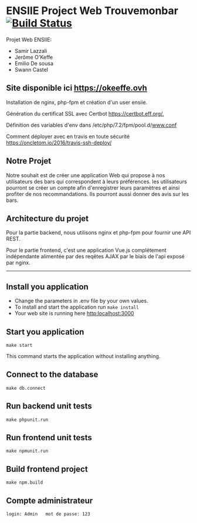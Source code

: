 # ENSIIE Project Web Trouvemonbar [![Build Status](https://travis-ci.org/swanncastel/ensiie-project.svg?branch=master)](https://travis-ci.org/swanncastel/ensiie-project)

Projet Web ENSIIE:
* Samir Lazzali
* Jerôme O'Keffe
* Emilio De sousa
* Swann Castel

## Site disponible ici <https://okeeffe.ovh>

Installation de nginx, php-fpm et création d'un user ensiie.

Génération du certificat SSL avec Certbot <https://certbot.eff.org/.>

Définition des variables d'env dans /etc/php/7.2/fpm/pool.d/www.conf

Comment déployer avec en travis en toute sécurité <https://oncletom.io/2016/travis-ssh-deploy/>

## Notre Projet
Notre souhait est de créer une application Web qui propose à nos utilisateurs des bars qui correspondent à leurs préférences. les utilisateurs pourront se créer un compte afin d'enregistrer leurs paramètres et ainsi profiter de nos recommandations. Ils pourront aussi donner des avis sur les bars.

## Architecture du projet
Pour la partie backend, nous utilisons nginx et php-fpm pour fournir une API REST.

Pour le partie frontend, c'est une application Vue.js complétement indépendante alimentée par des reqêtes AJAX par le biais de l'api exposé par nginx.

---

## Install you application
* Change the parameters in .env file by your own values.
* To install and start the application run `make install`
* Your web site is running here [http:localhost:3000](http:localhost:3000)

## Start you application
`make start`

This command starts the application without installing anything.

## Connect to the database
`make db.connect`

## Run backend unit tests
`make phpunit.run`

## Run frontend unit tests
`make npmunit.run`

## Build frontend project
`make npm.build`

## Compte administrateur
`login: Admin   mot de passe: 123`
